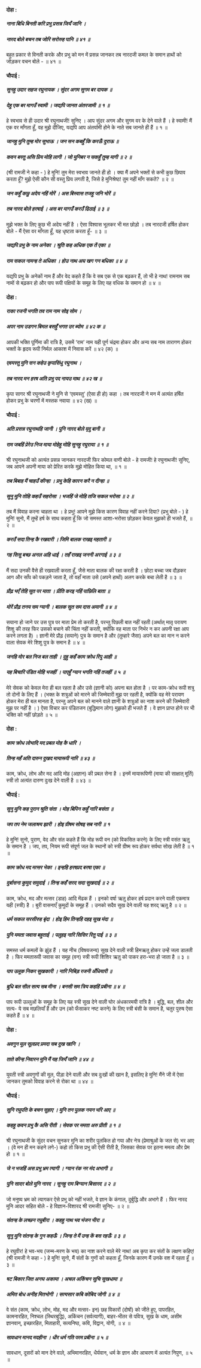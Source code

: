 #### दोहा :

##### नाना बिधि बिनती करि प्रभु प्रसन्न जियँ जानि ।
##### नारद बोले बचन तब जोरि सरोरुह पानि ॥ ४१ ॥

बहुत प्रकार से विनती करके और प्रभु को मन में प्रसन्न जानकर तब नारदजी कमल के समान हाथों को जोड़कर वचन बोले - ॥ ४१ ॥

#### चौपाई :

##### सुनहु उदार सहज रघुनायक । सुंदर अगम सुगम बर दायक ॥
##### देहु एक बर मागउँ स्वामी । जद्यपि जानत अंतरजामी ॥ १ ॥

हे स्वभाव से ही उदार श्री रघुनाथजी! सुनिए । आप सुंदर अगम और सुगम वर के देने वाले हैं । हे स्वामी! मैं एक वर माँगता हूँ, वह मुझे दीजिए, यद्यपि आप अंतर्यामी होने के नाते सब जानते ही हैं ॥ १ ॥

##### जानहु मुनि तुम्ह मोर सुभाऊ । जन सन कबहुँ कि करऊँ दुराऊ ॥
##### कवन बस्तु असि प्रिय मोहि लागी । जो मुनिबर न सकहुँ तुम्ह मागी ॥ २ ॥

(श्री रामजी ने कहा - ) हे मुनि! तुम मेरा स्वभाव जानते ही हो । क्या मैं अपने भक्तों से कभी कुछ छिपाव करता हूँ? मुझे ऐसी कौन सी वस्तु प्रिय लगती है, जिसे हे मुनिश्रेष्ठ! तुम नहीं माँग सकते? ॥ २ ॥

##### जन कहुँ कछु अदेय नहिं मोरें । अस बिस्वास तजहु जनि भोरें ॥
##### तब नारद बोले हरषाई । अस बर मागउँ करउँ ढिठाई ॥ ३ ॥

मुझे भक्त के लिए कुछ भी अदेय नहीं है । ऐसा विश्वास भूलकर भी मत छोड़ो । तब नारदजी हर्षित होकर बोले - मैं ऐसा वर माँगता हूँ, यह धृष्टता करता हूँ- ॥ ३ ॥

##### जद्यपि प्रभु के नाम अनेका । श्रुति कह अधिक एक तें एका ॥
##### राम सकल नामन्ह ते अधिका । होउ नाथ अघ खग गन बधिका ॥ ४ ॥

यद्यपि प्रभु के अनेकों नाम हैं और वेद कहते हैं कि वे सब एक से एक बढ़कर हैं, तो भी हे नाथ! रामनाम सब नामों से बढ़कर हो और पाप रूपी पक्षियों के समूह के लिए यह वधिक के समान हो ॥ ४ ॥

#### दोहा :

##### राका रजनी भगति तव राम नाम सोइ सोम ।
##### अपर नाम उडगन बिमल बसहुँ भगत उर ब्योम ॥ ४२ क ॥

आपकी भक्ति पूर्णिमा की रात्रि है, उसमें ‘राम’ नाम यही पूर्ण चंद्रमा होकर और अन्य सब नाम तारागण होकर भक्तों के हृदय रूपी निर्मल आकाश में निवास करें ॥ ४२ (क) ॥

##### एवमस्तु मुनि सन कहेउ कृपासिंधु रघुनाथ ।
##### तब नारद मन हरष अति प्रभु पद नायउ माथ ॥ ४२ ख ॥

कृपा सागर श्री रघुनाथजी ने मुनि से ‘एवमस्तु’ (ऐसा ही हो) कहा । तब नारदजी ने मन में अत्यंत हर्षित होकर प्रभु के चरणों में मस्तक नवाया ॥ ४२ (ख) ॥

#### चौपाई :

##### अति प्रसन्न रघुनाथहि जानी । पुनि नारद बोले मृदु बानी ॥
##### राम जबहिं प्रेरेउ निज माया मोहेहु मोहि सुनहु रघुराया ॥ १ ॥

श्री रघुनाथजी को अत्यंत प्रसन्न जानकर नारदजी फिर कोमल वाणी बोले - हे रामजी! हे रघुनाथजी! सुनिए, जब आपने अपनी माया को प्रेरित करके मुझे मोहित किया था, ॥ १ ॥

##### तब बिबाह मैं चाहउँ कीन्हा । प्रभु केहि कारन करै न दीन्हा ॥
##### सुनु मुनि तोहि कहउँ सहरोसा । भजहिं जे मोहि तजि सकल भरोसा ॥ २ ॥

तब मैं विवाह करना चाहता था । हे प्रभु! आपने मुझे किस कारण विवाह नहीं करने दिया? (प्रभु बोले - ) हे मुनि! सुनो, मैं तुम्हें हर्ष के साथ कहता हूँ कि जो समस्त आशा-भरोसा छोड़कर केवल मुझको ही भजते हैं, ॥ २ ॥

##### करउँ सदा तिन्ह कै रखवारी । जिमि बालक राखइ महतारी ॥
##### गह सिसु बच्छ अनल अहि धाई । तहँ राखइ जननी अरगाई ॥ ३ ॥

मैं सदा उनकी वैसे ही रखवाली करता हूँ, जैसे माता बालक की रक्षा करती है । छोटा बच्चा जब दौड़कर आग और साँप को पकड़ने जाता है, तो वहाँ माता उसे (अपने हाथों) अलग करके बचा लेती है ॥ ३ ॥

##### प्रौढ़ भएँ तेहि सुत पर माता । प्रीति करइ नहिं पाछिलि बाता ॥
##### मोरें प्रौढ़ तनय सम ग्यानी । बालक सुत सम दास अमानी ॥ ४ ॥

सयाना हो जाने पर उस पुत्र पर माता प्रेम तो करती है, परन्तु पिछली बात नहीं रहती (अर्थात् मातृ परायण शिशु की तरह फिर उसको बचाने की चिंता नहीं करती, क्योंकि वह माता पर निर्भर न कर अपनी रक्षा आप करने लगता है) । ज्ञानी मेरे प्रौढ़ (सयाने) पुत्र के समान है और (तुम्हारे जैसा) अपने बल का मान न करने वाला सेवक मेरे शिशु पुत्र के समान है ॥ ४ ॥

##### जनहि मोर बल निज बल ताही । दुहु कहँ काम क्रोध रिपु आही ॥
##### यह बिचारि पंडित मोहि भजहीं । पाएहुँ ग्यान भगति नहिं तजहीं ॥ ५ ॥

मेरे सेवक को केवल मेरा ही बल रहता है और उसे (ज्ञानी को) अपना बल होता है । पर काम-क्रोध रूपी शत्रु तो दोनों के लिए हैं । (भक्त के शत्रुओं को मारने की जिम्मेवारी मुझ पर रहती है, क्योंकि वह मेरे परायण होकर मेरा ही बल मानता है, परन्तु अपने बल को मानने वाले ज्ञानी के शत्रुओं का नाश करने की जिम्मेवारी मुझ पर नहीं है । ) ऐसा विचार कर पंडितजन (बुद्धिमान लोग) मुझको ही भजते हैं । वे ज्ञान प्राप्त होने पर भी भक्ति को नहीं छोड़ते ॥ ५ ॥

#### दोहा :

##### काम क्रोध लोभादि मद प्रबल मोह कै धारि ।
##### तिन्ह महँ अति दारुन दुखद मायारूपी नारि ॥ ४३ ॥

काम, क्रोध, लोभ और मद आदि मोह (अज्ञान) की प्रबल सेना है । इनमें मायारूपिणी (माया की साक्षात् मूर्ति) स्त्री तो अत्यंत दारुण दुःख देने वाली है ॥ ४३ ॥

#### चौपाई :

##### सुनु मुनि कह पुरान श्रुति संता । मोह बिपिन कहुँ नारि बसंता ॥
##### जप तप नेम जलाश्रय झारी । होइ ग्रीषम सोषइ सब नारी ॥ १

हे मुनि! सुनो, पुराण, वेद और संत कहते हैं कि मोह रूपी वन (को विकसित करने) के लिए स्त्री वसंत ऋतु के समान है । जप, तप, नियम रूपी संपूर्ण जल के स्थानों को स्त्री ग्रीष्म रूप होकर सर्वथा सोख लेती है ॥ १ ॥

##### काम क्रोध मद मत्सर भेका । इन्हहि हरषप्रद बरषा एका ॥
##### दुर्बासना कुमुद समुदाई । तिन्ह कहँ सरद सदा सुखदाई ॥ २ ॥

काम, क्रोध, मद और मत्सर (डाह) आदि मेंढक हैं । इनको वर्षा ऋतु होकर हर्ष प्रदान करने वाली एकमात्र यही (स्त्री) है । बुरी वासनाएँ कुमुदों के समूह हैं । उनको सदैव सुख देने वाली यह शरद् ऋतु है ॥ २ ॥

##### धर्म सकल सरसीरुह बृंदा । होइ हिम तिन्हहि दहइ सुख मंदा ॥
##### पुनि ममता जवास बहुताई । पलुहइ नारि सिसिर रितु पाई ॥ ३ ॥

समस्त धर्म कमलों के झुंड हैं । यह नीच (विषयजन्य) सुख देने वाली स्त्री हिमऋतु होकर उन्हें जला डालती है । फिर ममतारूपी जवास का समूह (वन) स्त्री रूपी शिशिर ऋतु को पाकर हरा-भरा हो जाता है ॥ ३ ॥

##### पाप उलूक निकर सुखकारी । नारि निबिड़ रजनी अँधियारी ॥
##### बुधि बल सील सत्य सब मीना । बनसी सम त्रिय कहहिं प्रबीना ॥ ४ ॥

पाप रूपी उल्लुओं के समूह के लिए यह स्त्री सुख देने वाली घोर अंधकारमयी रात्रि है । बुद्धि, बल, शील और सत्य- ये सब मछलियाँ हैं और उन (को फँसाकर नष्ट करने) के लिए स्त्री बंसी के समान है, चतुर पुरुष ऐसा कहते हैं ॥ ४ ॥

#### दोहा :

##### अवगुन मूल सूलप्रद प्रमदा सब दुख खानि ।
##### ताते कीन्ह निवारन मुनि मैं यह जियँ जानि ॥ ४४ ॥

युवती स्त्री अवगुणों की मूल, पीड़ा देने वाली और सब दुःखों की खान है, इसलिए हे मुनि! मैंने जी में ऐसा जानकर तुमको विवाह करने से रोका था ॥ ४४ ॥

#### चौपाई :

##### सुनि रघुपति के बचन सुहाए । मुनि तन पुलक नयन भरि आए ॥
##### कहहु कवन प्रभु कै असि रीती । सेवक पर ममता अरु प्रीती ॥ १ ॥

श्री रघुनाथजी के सुंदर वचन सुनकर मुनि का शरीर पुलकित हो गया और नेत्र (प्रेमाश्रुओं के जल से) भर आए । (वे मन ही मन कहने लगे-) कहो तो किस प्रभु की ऐसी रीती है, जिसका सेवक पर इतना ममत्व और प्रेम हो ॥ १ ॥

##### जे न भजहिं अस प्रभु भ्रम त्यागी । ग्यान रंक नर मंद अभागी ॥
##### पुनि सादर बोले मुनि नारद । सुनहु राम बिग्यान बिसारद ॥ २ ॥

जो मनुष्य भ्रम को त्यागकर ऐसे प्रभु को नहीं भजते, वे ज्ञान के कंगाल, दुर्बुद्धि और अभागे हैं । फिर नारद मुनि आदर सहित बोले - हे विज्ञान-विशारद श्री रामजी! सुनिए- ॥ २ ॥

##### संतन्ह के लच्छन रघुबीरा । कहहु नाथ भव भंजन भीरा ॥
##### सुनु मुनि संतन्ह के गुन कहऊँ । जिन्ह ते मैं उन्ह कें बस रहऊँ ॥ ३ ॥

हे रघुवीर! हे भव-भय (जन्म-मरण के भय) का नाश करने वाले मेरे नाथ! अब कृपा कर संतों के लक्षण कहिए! (श्री रामजी ने कहा - ) हे मुनि! सुनो, मैं संतों के गुणों को कहता हूँ, जिनके कारण मैं उनके वश में रहता हूँ ॥ ३ ॥

##### षट बिकार जित अनघ अकामा । अचल अकिंचन सुचि सुखधामा ॥
##### अमित बोध अनीह मितभोगी । सत्यसार कबि कोबिद जोगी ॥ ४ ॥

वे संत (काम, क्रोध, लोभ, मोह, मद और मत्सर- इन) छह विकारों (दोषों) को जीते हुए, पापरहित, कामनारहित, निश्चल (स्थिरबुद्धि), अकिंचन (सर्वत्यागी), बाहर-भीतर से पवित्र, सुख के धाम, असीम ज्ञानवान्, इच्छारहित, मिताहारी, सत्यनिष्ठ, कवि, विद्वान, योगी, ॥ ४ ॥

##### सावधान मानद मदहीना । धीर धर्म गति परम प्रबीना ॥ ५ ॥

सावधान, दूसरों को मान देने वाले, अभिमानरहित, धैर्यवान, धर्म के ज्ञान और आचरण में अत्यंत निपुण, ॥ ५ ॥